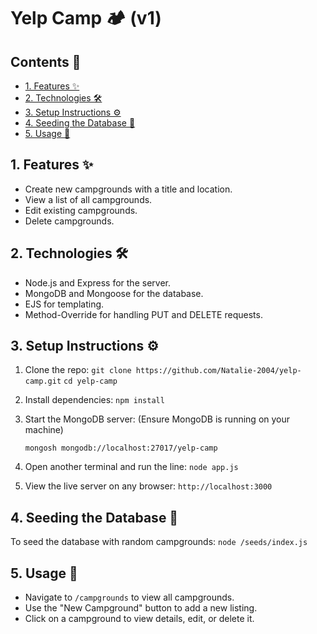 # Yelp Camp 🏕️ (v1)

## Contents 🌈
- [1. Features ✨](#1-Features-) 
- [2. Technologies 🛠️](#2-technologies-️)
- [3. Setup Instructions ⚙️](#3-setup-instructions-️)
- [4. Seeding the Database 🌱](#4-seeding-the-database-)
- [5. Usage 🚀](#5-usage-)

## 1. Features ✨
- Create new campgrounds with a title and location.
- View a list of all campgrounds.
- Edit existing campgrounds.
- Delete campgrounds.

## 2. Technologies 🛠️
- Node.js and Express for the server.
- MongoDB and Mongoose for the database.
- EJS for templating.
- Method-Override for handling PUT and DELETE requests.

## 3. Setup Instructions ⚙️
1. Clone the repo:
`
git clone https://github.com/Natalie-2004/yelp-camp.git
`
`
cd yelp-camp
`

2. Install dependencies:
`
npm install
`

3. Start the MongoDB server: (Ensure MongoDB is running on your machine)

    `
    mongosh mongodb://localhost:27017/yelp-camp
    `

4. Open another terminal and run the line:
`
node app.js
`

5. View the live server on any browser:
`
http://localhost:3000
`

## 4. Seeding the Database 🌱  
To seed the database with random campgrounds:
`node /seeds/index.js`

## 5. Usage 🚀
- Navigate to `/campgrounds` to view all campgrounds.
- Use the "New Campground" button to add a new listing.
- Click on a campground to view details, edit, or delete it.


